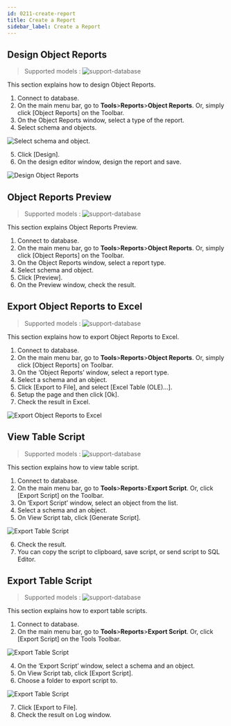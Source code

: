 ```yaml
---
id: 0211-create-report
title: Create a Report
sidebar_label: Create a Report
---
```



## Design Object Reports
> Supported models :
> ![support-database](<http://www.sqlgate.com/docs-badge/oracle,mysql,mariadb,postgresql,sqlserver,db2,tibero>)

This section explains how to design Object Reports.

1. Connect to database.
2. On the main menu bar, go to **Tools**>**Reports**>**Object Reports**. Or, simply click [Object Reports] on the Toolbar.
3. On the Object Reports window, select a type of the report.
4. Select schema and objects.

![Select schema and object.](https://s3.ap-northeast-2.amazonaws.com/sqlgate-resource/captures/report/report-selectSchema.png)

5. Click [Design].
6. On the design editor window, design the report and save.

![Design Object Reports](https://s3.ap-northeast-2.amazonaws.com/sqlgate-resource/captures/report/report-design.png)


## Object Reports Preview
> Supported models :
> ![support-database](<http://www.sqlgate.com/docs-badge/oracle,mysql,mariadb,postgresql,sqlserver,db2,tibero>)

This section explains Object Reports Preview.

1. Connect to database.
2. On the main menu bar, go to **Tools**>**Reports**>**Object Reports**. Or, simply click [Object Reports] on the Toolbar.
3. On the Object Reports window, select a report type.
4. Select schema and object.
5. Click [Preview].
6. On the Preview window, check the result.


## Export Object Reports to Excel
> Supported models :
> ![support-database](<http://www.sqlgate.com/docs-badge/oracle,mysql,mariadb,postgresql,sqlserver,db2,tibero>)

This section explains how to export Object Reports to Excel.

1. Connect to database.
2. On the main menu bar, go to **Tools**>**Reports**>**Object Reports**. Or, simply click [Object Reports] on Toolbar.
3. On the ‘Object Reports’ window, select a report type.
4. Select a schema and an object.
5. Click [Export to File], and select [Excel Table (OLE)…].
6. Setup the page and then click [Ok].
7. Check the result in Excel.

![Export Object Reports to Excel](https://s3.ap-northeast-2.amazonaws.com/sqlgate-resource/captures/report/report-exportExcel.png)

## View Table Script
> Supported models :
> ![support-database](<http://www.sqlgate.com/docs-badge/oracle,mysql,mariadb,postgresql,sqlserver,db2,tibero>)

This section explains how to view table script.

1. Connect to database.
2. On the main menu bar, go to **Tools**>**Reports**>**Export Script**. Or, click [Export Script] on the Toolbar. 
3. On ‘Export Script’ window, select an object from the list.
4. Select a schema and an object.
5. On View Script tab, click [Generate Script].

![Export Table Script](https://s3.ap-northeast-2.amazonaws.com/sqlgate-resource/captures/report/report-exportScript.png)

6. Check the result.
7. You can copy the script to clipboard, save script, or send script to SQL Editor.


## Export Table Script
> Supported models :
> ![support-database](<http://www.sqlgate.com/docs-badge/oracle,sqlserver,tibero>)

This section explains how to export table scripts.

1. Connect to database.
2. On the main menu bar, go to **Tools**>**Reports**>**Export Script**. Or, click [Export Script] on the Tools Toolbar.

![Export Table Script](https://s3.ap-northeast-2.amazonaws.com/sqlgate-resource/captures/report/report-exportScript-menu.png)

4. On the ‘Export Script’ window, select a schema and an object.
5. On View Script tab, click [Export Script].
6. Choose a folder to export script to.

![Export Table Script](https://s3.ap-northeast-2.amazonaws.com/sqlgate-resource/captures/report/report-exportScript-exportFile.png)

7. Click [Export to File].
8. Check the result on Log window.